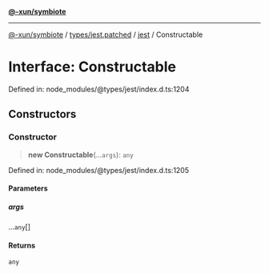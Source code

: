 [**@-xun/symbiote**](../../../../../README.md)

***

[@-xun/symbiote](../../../../../README.md) / [types/jest.patched](../../../README.md) / [jest](../README.md) / Constructable

# Interface: Constructable

Defined in: node\_modules/@types/jest/index.d.ts:1204

## Constructors

### Constructor

> **new Constructable**(...`args`): `any`

Defined in: node\_modules/@types/jest/index.d.ts:1205

#### Parameters

##### args

...`any`[]

#### Returns

`any`
